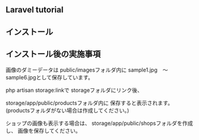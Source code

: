 ## Laravel tutorial

## インストール

## インストール後の実施事項

画像のダミーデータは
public/imagesフォルダ内に
sample1.jpg　～　sample6.jpgとして保存しています。

php artisan storage:linkで
storageフォルダにリンク後、

storage/app/public/productsフォルダ内に
保存すると表示されます。
(productsフォルダがない場合は作成してください。)

ショップの画像も表示する場合は、
storage/app/public/shopsフォルダを作成し、
画像を保存してください。